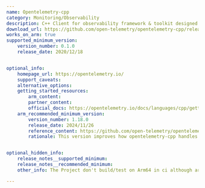 ```yaml
---
name: Opentelemetry-cpp
category: Monitoring/Observability
description: C++ Client for observability framework & toolkit designed to create, manage telemetry data such as traces, metrics, and log.
download_url: https://github.com/open-telemetry/opentelemetry-cpp/releases
works_on_arm: true
supported_minimum_version:
    version_number: 0.1.0
    release_date: 2020/12/18


optional_info:
    homepage_url: https://opentelemetry.io/
    support_caveats:
    alternative_options:
    getting_started_resources:
        arm_content:
        partner_content:
        official_docs: https://opentelemetry.io/docs/languages/cpp/getting-started/
    arm_recommended_minimum_version:
        version_number: 1.18.0
        release_date: 2024/11/26
        reference_content: https://github.com/open-telemetry/opentelemetry-cpp/releases/tag/v1.18.0
        rationale: This version improves how opentelemetry-cpp handles yield() on Arm64/Aarch64 platforms. This improves the multi-threading capabilities.


optional_hidden_info:
    release_notes__supported_minimum:
    release_notes__recommended_minimum:
    other_info: The Project don't build/test on Arm64 in ci although arm64 support is present, Refer- https://github.com/open-telemetry/opentelemetry-cpp/discussions/2261.

---
```

